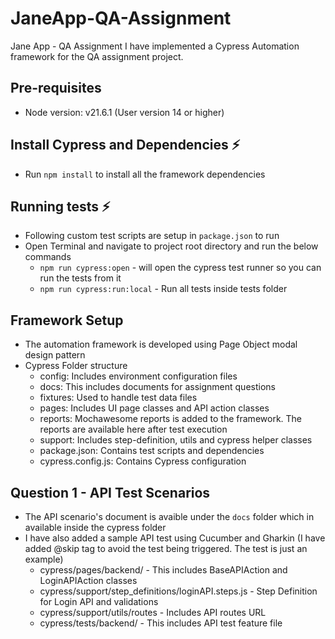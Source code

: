 # JaneApp-QA-Assignment
Jane App - QA Assignment
I have implemented a Cypress Automation framework for the QA assignment project.

## Pre-requisites
* Node version: v21.6.1 (User version 14 or higher)

## Install Cypress and Dependencies ⚡
* Run `npm install` to install all the framework dependencies

## Running tests ⚡
* Following custom test scripts are setup in `package.json` to run
* Open Terminal and navigate to project root directory and run the below commands
  * `npm run cypress:open` - will open the cypress test runner so you can run the tests from it
  * `npm run cypress:run:local` - Run all tests inside tests folder

## Framework Setup
- The automation framework is developed using Page Object modal design pattern
- Cypress Folder structure
  * config: Includes environment configuration files
  * docs: This includes documents for assignment questions
  * fixtures: Used to handle test data files
  * pages: Includes UI page classes and API action classes
  * reports: Mochawesome reports is added to the framework. The reports are available here after test execution
  * support: Includes step-definition, utils and cypress helper classes
  * package.json: Contains test scripts and dependencies
  * cypress.config.js: Contains Cypress configuration


## Question 1 - API Test Scenarios
* The API scenario's document is avaible under the `docs` folder which in available inside the cypress folder
* I have also added a sample API test using Cucumber and Gharkin (I have added @skip tag to avoid the test being triggered. The test is just an example)
  * cypress/pages/backend/ - This includes BaseAPIAction and LoginAPIAction classes
  * cypress/support/step_definitions/loginAPI.steps.js - Step Definition for Login API and validations
  * cypress/support/utils/routes - Includes API routes URL
  * cypress/tests/backend/ - This includes API test feature file